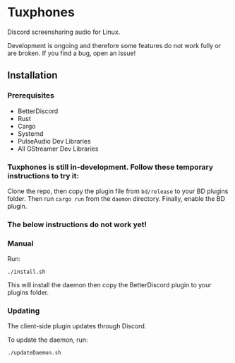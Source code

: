 # Tuxphones

Discord screensharing audio for Linux.

Development is ongoing and therefore some features do not work fully or are broken. If you find a bug, open an issue!

## Installation
### Prerequisites
- BetterDiscord
- Rust
- Cargo
- Systemd
- PulseAudio Dev Libraries
- All GStreamer Dev Libraries

### Tuxphones is still in-development. Follow these temporary instructions to try it:
Clone the repo, then copy the plugin file from `bd/release` to your BD plugins folder. Then run `cargo run` from the `daemon` directory. Finally, enable the BD plugin.

### The below instructions do not work yet!
### Manual
Run:
```
./install.sh
```
This will install the daemon then copy the BetterDiscord plugin to your plugins folder.

### Updating
The client-side plugin updates through Discord. 

To update the daemon, run:
```
./updateDaemon.sh
```
